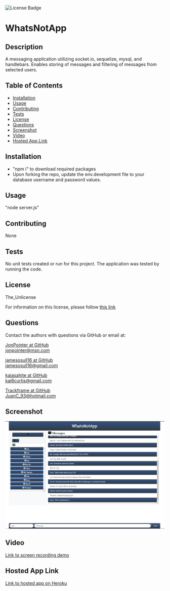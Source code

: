 ![License Badge](https://img.shields.io/badge/License-The_Unlicense-blue)

# WhatsNotApp

## Description

A messaging application utilizing socket.io, sequelize, mysql, and handlebars. Enables storing of messages and filtering of messages from selected users.

## Table of Contents

- [Installation](#installation)
- [Usage](#usage)
- [Contributing](#contributing)
- [Tests](#tests)
- [License](#license)
- [Questions](#questions)
- [Screenshot](#screenshot)
- [Video](#video)
- [Hosted App Link](#Hosted-App-Link)

## Installation

- "npm i" to download required packages
- Upon forking the repo, update the env.development file to your database username and password values.

## Usage

"node server.js"

## Contributing

None

## Tests

No unit tests created or run for this project. The application was tested by running the code.

## License

The_Unlicense

For information on this license, please follow [this link](https://choosealicense.com/licenses/unlicense/)

## Questions

Contact the authors with questions via GitHub or email at:

[JonPointer at GitHub](https://github.com/JonPointer)<br>jonpointer@msn.com

[jamesosull16 at GitHub](https://github.com/jamesosull16)<br>jamesosull16@gmail.com

[kaiasahite at GitHub](https://github.com/kaiasahite)<br>kai6curtis@gmail.com

[Trackframe at GitHub](https://github.com/Trackframe)<br>JuanC_93@hotmail.com

## Screenshot

![Screenshot](./public/images/screen-capture.png)

## Video

[Link to screen recording demo](https://drive.google.com/file/d/1tQVQXm0XCM4dF-P9DhO8mP0cxNZr2sge/view)

## Hosted App Link

[Link to hosted app on Heroku](https://whats-not-app.herokuapp.com/)